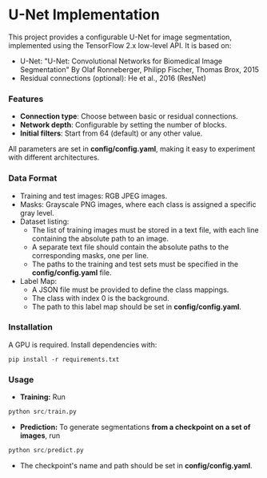 # U-Net Implementation
This project provides a configurable U-Net for image segmentation, implemented using the TensorFlow 2.x low-level API. It is based on:

- U-Net: "U-Net: Convolutional Networks for Biomedical Image Segmentation" By Olaf Ronneberger, Philipp Fischer, Thomas Brox, 2015
- Residual connections (optional): He et al., 2016 (ResNet)

### Features

- **Connection type**: Choose between basic or residual connections.
- **Network depth**: Configurable by setting the number of blocks.
- **Initial filters**: Start from 64 (default) or any other value.

All parameters are set in **config/config.yaml**, making it easy to experiment with different architectures.

### Data Format

- Training and test images: RGB JPEG images.
- Masks: Grayscale PNG images, where each class is assigned a specific gray level.
- Dataset listing:
    - The list of training images must be stored in a text file, with each line containing the absolute path to an image.
    - A separate text file should contain the absolute paths to the corresponding masks, one per line.
    - The paths to the training and test sets must be specified in the **config/config.yaml** file.
- Label Map:
    - A JSON file must be provided to define the class mappings.
    - The class with index 0 is the background.
    - The path to this label map should be set in **config/config.yaml**.
### Installation

A GPU is required. Install dependencies with:
```
pip install -r requirements.txt
```
### Usage

- **Training:** Run 
```python
python src/train.py
```
- **Prediction:** To generate segmentations **from a checkpoint on a set of images**, run 
```python
python src/predict.py
``` 
- The checkpoint's name and path should be set in **config/config.yaml**.


